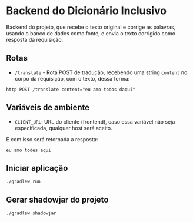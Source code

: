 # Backend do Dicionário Inclusivo

Backend do projeto, que recebe o texto original e corrige as palavras, usando o banco de dados como fonte, e envia o texto corrigido como resposta da requisição.

## Rotas

- `/translate` - Rota POST de tradução, recebendo uma string `content` no corpo da requisição, com o texto, dessa forma:

```
http POST /translate content="eu amo todos daqui"
```

## Variáveis de ambiente

- `CLIENT_URL`: URL do cliente (frontend), caso essa variável não seja especificada, qualquer host será aceito.

E com isso será retornada a resposta:

```
eu amo todes aqui
```

## Iniciar aplicação

```
./gradlew run
```

## Gerar shadowjar do projeto

```
./gradlew shadowjar
```
